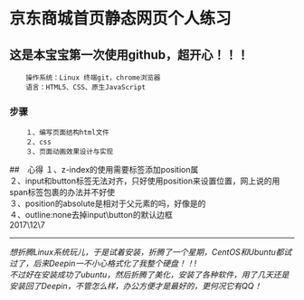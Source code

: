 # 京东商城首页静态网页个人练习


## 这是本宝宝第一次使用github，超开心！！！

```
    操作系统：Linux 终端git，chrome浏览器
    语言：HTML5、CSS、原生JavaScript
```
### 步骤
```
    １、编写页面结构html文件
    ２、css
    ３、页面动画效果设计与实现
```
	 
##　心得
１、z-index的使用需要标签添加position属  
２、input和button标签无法对齐，只好使用position来设置位置，网上说的用span标签包裹的办法并不好使  
３、position的absolute是相对于父元素的吗，好像是的  
４、outline:none去掉input\button的默认边框  
				2017\12\7
***

    
      
    
*想折腾Linux系统玩儿，于是试着安装，折腾了一个星期，CentOS和Ubuntu都试过了，后来Deepin一不小心格式化了我整个硬盘！！!*   
*不过好在安装成功了ubuntu，然后折腾了美化，安装了各种软件，用了几天还是安装回了Deepin，不管怎么样，办公方便才是最好的，更何况它有QQ！*
